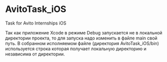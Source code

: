 # AvitoTask_iOS
Task for Avito Internships iOS

Так как приложение Xcode в режиме Debug запускается не в локальной директории проекта, то для запуска надо изменить в файле main свой путь. В собранном исполняемом файле (директория AvitoTask_iOS/bin) используется строка которая получает локальную директорию и независима от директории.

